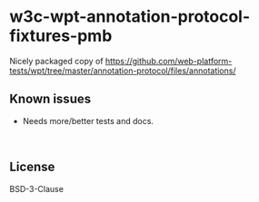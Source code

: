 ﻿
<!--#echo json="package.json" key="name" underline="=" -->
w3c-wpt-annotation-protocol-fixtures-pmb
========================================
<!--/#echo -->

<!--#echo json="package.json" key="description" -->
Nicely packaged copy of
https://github.com/web-platform-tests/wpt/tree/master/annotation-protocol/files/annotations/
<!--/#echo -->






Known issues
------------

* Needs more/better tests and docs.




&nbsp;


License
-------
<!--#echo json="package.json" key=".license" -->
BSD-3-Clause
<!--/#echo -->

